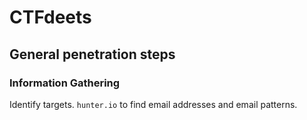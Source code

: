 # CTFdeets

## General penetration steps

### Information Gathering

Identify targets.
`hunter.io` to find email addresses and email patterns.
